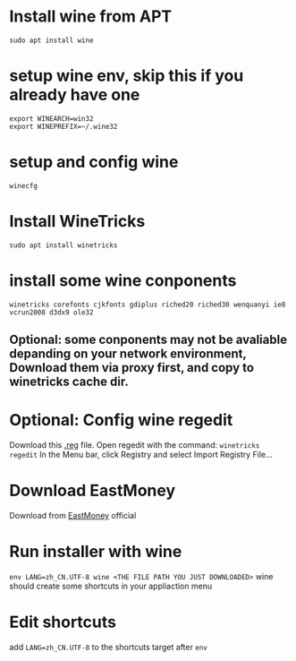# Install wine from APT
`sudo apt install wine`

# setup wine env, skip this if you already have one
`export WINEARCH=win32`<br>
`export WINEPREFIX=~/.wine32`

# setup and config wine
`winecfg`

# Install WineTricks
`sudo apt install winetricks`

# install some wine conponents
`winetricks corefonts cjkfonts gdiplus riched20 riched30 wenquanyi ie8 vcrun2008 d3dx9 ole32`

## Optional: some conponents may not be avaliable depanding on your network environment, Download them via proxy first, and copy to winetricks cache dir.

# Optional: Config wine regedit
Download this [.reg](https://gist.github.com/swordfeng/c3fd6b6fcf6dc7d7fa8a) file.
Open regedit with the command:
`winetricks regedit`
In the Menu bar, click Registry and select Import Registry File…

# Download EastMoney
Download from [EastMoney](https://www.eastmoney.com/) official

# Run installer with wine
`env LANG=zh_CN.UTF-8 wine <THE FILE PATH YOU JUST DOWNLOADED>`
wine should create some shortcuts in your appliaction menu

# Edit shortcuts
add `LANG=zh_CN.UTF-8` to the shortcuts target after `env`
